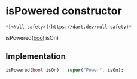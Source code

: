


# isPowered constructor




    *[<Null safety>](https://dart.dev/null-safety)*



isPowered([bool](https://api.flutter.dev/flutter/dart-core/bool-class.html) isOn)





## Implementation

```dart
isPowered(bool isOn) : super("Power", isOn);
```







